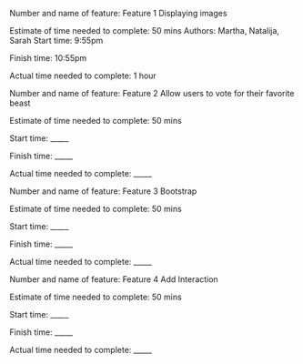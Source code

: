 Number and name of feature: Feature 1 Displaying images

Estimate of time needed to complete: 50 mins
Authors: Martha, Natalija, Sarah
Start time: 9:55pm

Finish time: 10:55pm

Actual time needed to complete: 1 hour



Number and name of feature: Feature 2 Allow users to vote for their favorite beast

Estimate of time needed to complete: 50 mins

Start time: _____

Finish time: _____

Actual time needed to complete: _____




Number and name of feature: Feature 3 Bootstrap

Estimate of time needed to complete: 50 mins

Start time: _____

Finish time: _____

Actual time needed to complete: _____




Number and name of feature: Feature 4 Add Interaction

Estimate of time needed to complete: 50 mins

Start time: _____

Finish time: _____

Actual time needed to complete: _____
